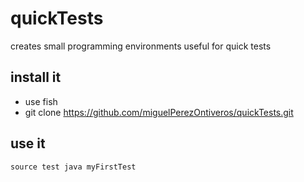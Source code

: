 # quickTests
creates small programming environments useful for quick tests
## install it
- use fish
- git clone https://github.com/miguelPerezOntiveros/quickTests.git
## use it
```
source test java myFirstTest
```